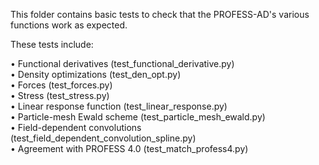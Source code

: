 This folder contains basic tests to check that the PROFESS-AD's various 
functions work as expected. 

These tests include:

• Functional derivatives (test_functional_derivative.py) \
• Density optimizations (test_den_opt.py) \
• Forces (test_forces.py) \
• Stress (test_stress.py) \
• Linear response function (test_linear_response.py) \
• Particle-mesh Ewald scheme (test_particle_mesh_ewald.py) \
• Field-dependent convolutions (test_field_dependent_convolution_spline.py) \
• Agreement with PROFESS 4.0 (test_match_profess4.py) 

